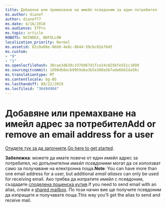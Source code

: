 ```yaml
---
title: Добавяне или премахване на имейл псевдоним за един потребител
ms.author: dianef
author: dianef77
ms.date: 4/16/2018
ms.audience: ITPro
ms.topic: article
ROBOTS: NOINDEX, NOFOLLOW
localization_priority: Normal
ms.assetid: 82c0a06e-86b0-4e8c-8644-59cbc02e7645
ms.custom:
- "9"
- "1"
ms.openlocfilehash: 30cae3d639c337b967d1fce24c0256fe551c1099
ms.sourcegitcommit: 1d98db8acb9959aba3b5e308a567ade6b62da56c
ms.translationtype: MT
ms.contentlocale: bg-BG
ms.lasthandoff: 08/22/2019
ms.locfileid: "36494984"
---
```

# <a name="add-or-remove-an-email-address-for-a-user"></a><span data-ttu-id="7c95b-102">Добавяне или премахване на имейл адрес за потребител</span><span class="sxs-lookup"><span data-stu-id="7c95b-102">Add or remove an email address for a user</span></span>

<span data-ttu-id="7c95b-103">[Отидете тук за да започнете](https://portal.office.com/AdminPortal/Home#/AssistedGuide/addemailoptions).</span><span class="sxs-lookup"><span data-stu-id="7c95b-103">[Go here to get started](https://portal.office.com/AdminPortal/Home#/AssistedGuide/addemailoptions).</span></span>

 <span data-ttu-id="7c95b-104">**Забележка**: можете да имате повече от един имейл адрес за потребител, но допълнителни *имейл псевдоними* могат да се използват само за получаване на електронна поща.</span><span class="sxs-lookup"><span data-stu-id="7c95b-104">**Note**: You can have more than one email address for a user, but additional  *email aliases*  can only be used for receiving email.</span></span> <span data-ttu-id="7c95b-105">Ако трябва да изпратите имейл с псевдоним, създадете [споделена пощенска кутия](https://support.office.com/article/871a246d-3acd-4bba-948e-5de8be0544c9).</span><span class="sxs-lookup"><span data-stu-id="7c95b-105">If you need to send email with an alias, create a [shared mailbox](https://support.office.com/article/871a246d-3acd-4bba-948e-5de8be0544c9).</span></span> <span data-ttu-id="7c95b-106">По този начин вие ще получите псевдоним да изпращате и получавате поща.</span><span class="sxs-lookup"><span data-stu-id="7c95b-106">This way you'll get the alias to send and receive mail.</span></span>
  